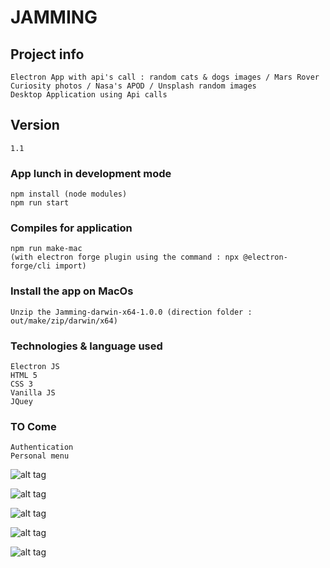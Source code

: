 # JAMMING

## Project info
```
Electron App with api's call : random cats & dogs images / Mars Rover Curiosity photos / Nasa's APOD / Unsplash random images
Desktop Application using Api calls 
```

## Version
```
1.1 
```

### App lunch in development mode
```
npm install (node modules)
npm run start
```

### Compiles for application
```
npm run make-mac
(with electron forge plugin using the command : npx @electron-forge/cli import)
```

### Install the app on MacOs
```
Unzip the Jamming-darwin-x64-1.0.0 (direction folder : out/make/zip/darwin/x64)
```

### Technologies & language used 
```
Electron JS
HTML 5
CSS 3
Vanilla JS
JQuey
```

### TO Come
```
Authentication
Personal menu
```

![alt tag](https://user-images.githubusercontent.com/73991398/105462542-09d58900-5c8f-11eb-9163-60286c635fb9.png)

![alt tag](https://user-images.githubusercontent.com/73991398/105462543-0a6e1f80-5c8f-11eb-99d0-50fd917093f9.png)

![alt tag](https://user-images.githubusercontent.com/73991398/105462529-05a96b80-5c8f-11eb-9b6a-16012f6c4009.png)

![alt tag](https://user-images.githubusercontent.com/73991398/105462538-08a45c00-5c8f-11eb-8c6b-4baee80413a6.png)

![alt tag](https://user-images.githubusercontent.com/73991398/105462541-09d58900-5c8f-11eb-96ac-3d1dc7aec6d0.png)

